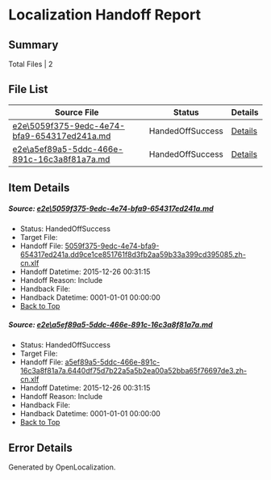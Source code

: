# <a name='report-top'></a> Localization Handoff Report

## Summary
 Total Files | 2

## File List
 Source File | Status | Details 
 ----------- | ------ | ------- 
 [e2e\5059f375-9edc-4e74-bfa9-654317ed241a.md](https://github.com/OpenLocalizationTest/oltest/blob/40149cb4385da304fb6baa51cfb3df97e67579f8/e2e/5059f375-9edc-4e74-bfa9-654317ed241a.md) | HandedOffSuccess | [Details](#94c6ea81ba92ff1f419c64c9a7376b274f9cceb41)
 [e2e\a5ef89a5-5ddc-466e-891c-16c3a8f81a7a.md](https://github.com/OpenLocalizationTest/oltest/blob/40149cb4385da304fb6baa51cfb3df97e67579f8/e2e/a5ef89a5-5ddc-466e-891c-16c3a8f81a7a.md) | HandedOffSuccess | [Details](#9c2eba1c6545005dffec4b3587f7cd9384c72cd02)

## Item Details
##### <a name='94c6ea81ba92ff1f419c64c9a7376b274f9cceb41'></a> Source: [e2e\5059f375-9edc-4e74-bfa9-654317ed241a.md](https://github.com/OpenLocalizationTest/oltest/blob/40149cb4385da304fb6baa51cfb3df97e67579f8/e2e/5059f375-9edc-4e74-bfa9-654317ed241a.md)
* Status: HandedOffSuccess
* Target File: 
* Handoff File: [5059f375-9edc-4e74-bfa9-654317ed241a.dd9ce1ce851761f8d3fb2aa59b33a399cd395085.zh-cn.xlf](https://github.com/OpenLocalizationTestOrg/olhandoff/blob/39c3bc1ec0ca31127bc5967517af0f715ffc3482/ol-handoff/OpenLocalizationTestOrg/oltest.zh-cn/qimu/5059f375-9edc-4e74-bfa9-654317ed241a.dd9ce1ce851761f8d3fb2aa59b33a399cd395085.zh-cn.xlf)
* Handoff Datetime: 2015-12-26 00:31:15
* Handoff Reason: Include
* Handback File: 
* Handback Datetime: 0001-01-01 00:00:00
* [Back to Top](#report-top)

##### <a name='9c2eba1c6545005dffec4b3587f7cd9384c72cd02'></a> Source: [e2e\a5ef89a5-5ddc-466e-891c-16c3a8f81a7a.md](https://github.com/OpenLocalizationTest/oltest/blob/40149cb4385da304fb6baa51cfb3df97e67579f8/e2e/a5ef89a5-5ddc-466e-891c-16c3a8f81a7a.md)
* Status: HandedOffSuccess
* Target File: 
* Handoff File: [a5ef89a5-5ddc-466e-891c-16c3a8f81a7a.6440df75d7b22a5a5b2ea00a52bba65f76697de3.zh-cn.xlf](https://github.com/OpenLocalizationTestOrg/olhandoff/blob/39c3bc1ec0ca31127bc5967517af0f715ffc3482/ol-handoff/OpenLocalizationTestOrg/oltest.zh-cn/qimu/a5ef89a5-5ddc-466e-891c-16c3a8f81a7a.6440df75d7b22a5a5b2ea00a52bba65f76697de3.zh-cn.xlf)
* Handoff Datetime: 2015-12-26 00:31:15
* Handoff Reason: Include
* Handback File: 
* Handback Datetime: 0001-01-01 00:00:00
* [Back to Top](#report-top)


## Error Details

Generated by OpenLocalization.
